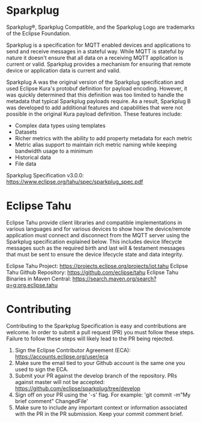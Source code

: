 # Sparkplug

Sparkplug®, Sparkplug Compatible, and the Sparkplug Logo are trademarks of the Eclipse Foundation.

Sparkplug is a specification for MQTT enabled devices and applications to send and receive messages in a stateful way.
While MQTT is stateful by nature it doesn't ensure that all data on a receiving MQTT application is current or valid.
Sparkplug provides a mechanism for ensuring that remote device or application data is current and valid.

Sparkplug A was the original version of the Sparkplug specification and used Eclipse Kura's protobuf definition for
payload encoding.  However, it was quickly determined that this definition was too limited to handle the metadata that
typical Sparkplug payloads require.  As a result, Sparkplug B was developed to add additional features and capabilities
that were not possible in the original Kura payload definition.  These features include:
* Complex data types using templates
* Datasets
* Richer metrics with the ability to add property metadata for each metric
* Metric alias support to maintain rich metric naming while keeping bandwidth usage to a minimum
* Historical data
* File data

Sparkplug Specification v3.0.0: https://www.eclipse.org/tahu/spec/sparkplug_spec.pdf

# Eclipse Tahu

Eclipse Tahu provide client libraries and compatible implementations in various languages and for various devices
to show how the device/remote application must connect and disconnect from the MQTT server using the Sparkplug
specification explained below.  This includes device lifecycle messages such as the required birth and last will &
testament messages that must be sent to ensure the device lifecycle state and data integrity.

Eclipse Tahu Project: https://projects.eclipse.org/projects/iot.tahu
Eclipse Tahu Github Repository: https://github.com/eclipse/tahu
Eclipse Tahu Binaries in Maven Central: https://search.maven.org/search?q=g:org.eclipse.tahu

# Contributing
Contributing to the Sparkplug Specification is easy and contributions are welcome. In order to submit a pull request (PR) you must follow these steps. Failure to follow these steps will likely lead to the PR being rejected.
1. Sign the Eclipse Contributor Agreement (ECA): https://accounts.eclipse.org/user/eca
2. Make sure the email tied to your Github account is the same one you used to sign the ECA.
3. Submit your PR against the develop branch of the repository. PRs against master will not be accepted: https://github.com/eclipse/sparkplug/tree/develop
4. Sign off on your PR using the '-s' flag. For example: 'git commit -m"My brief comment" ChangedFile'
5. Make sure to include any important context or information associated with the PR in the PR submission. Keep your commit comment brief.
